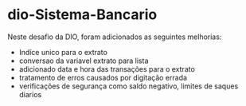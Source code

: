 # dio-Sistema-Bancario

Neste desafio da DIO, foram adicionados as seguintes melhorias:

* Indíce unico para o extrato
* conversao da variavel extrato para lista
* adicionado  data e hora das transações para o extrato
* tratamento de erros causados por digitação errada
* verificações de segurança como saldo negativo, limites de saques diarios
